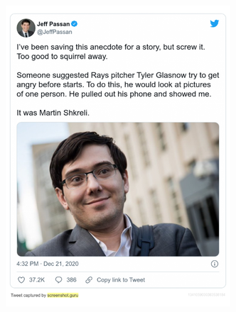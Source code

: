 ![shkreli](https://raw.githubusercontent.com/muneer78/muneer78.github.io/master/images/shkreli.png)



